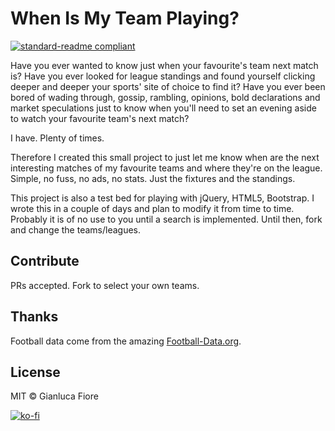 # When Is My Team Playing?

[![standard-readme compliant](https://img.shields.io/badge/readme%20style-standard-brightgreen.svg?style=flat-square)](https://github.com/RichardLitt/standard-readme)

Have you ever wanted to know just when your favourite's team next match is? Have you ever looked for league standings and found yourself clicking deeper and deeper your sports' site of choice to find it? Have you ever been bored of wading through, gossip, rambling, opinions, bold declarations and market speculations just to know when you'll need to set an evening aside to watch your favourite team's next match?

I have. Plenty of times.

Therefore I created this small project to just let me know when are the next interesting matches of my favourite teams and where they're on the league. Simple, no fuss, no ads, no stats. Just the fixtures and the standings.

This project is also a test bed for playing with jQuery, HTML5, Bootstrap. I wrote this in a couple of days and plan to modify it from time to time. Probably it is of no use to you until a search is implemented. Until then, fork and change the teams/leagues.

## Contribute

PRs accepted. Fork to select your own teams.

## Thanks

Football data come from the amazing [Football-Data.org](https://www.football-data.org).

## License

MIT © Gianluca Fiore

[![ko-fi](https://www.ko-fi.com/img/donate_sm.png)](https://ko-fi.com/W7W7KA0Z)

